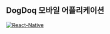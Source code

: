 ## DogDoq 모바일 어플리케이션
[![React-Native](https://img.shields.io/badge/React--Native-0.57.1-blue.svg)](https://facebook.github.io/react-native/)
